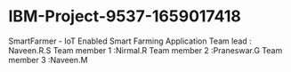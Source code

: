 # IBM-Project-9537-1659017418
SmartFarmer - IoT Enabled Smart Farming Application
Team lead : Naveen.R.S
Team member 1 :Nirmal.R
Team member 2 :Praneswar.G
Team member 3 :Naveen.M

